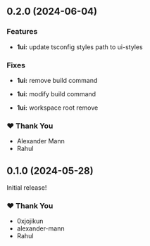 ## 0.2.0 (2024-06-04)

### Features

- **1ui:** update tsconfig styles path to ui-styles

### Fixes

- **1ui:** remove build command

- **1ui:** modify build command

- **1ui:** workspace root remove

### ❤️ Thank You

- Alexander Mann
- Rahul

## 0.1.0 (2024-05-28)

Initial release!

### ❤️ Thank You

- 0xjojikun
- alexander-mann
- Rahul
